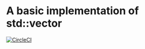 # A basic implementation of std::vector

[![CircleCI](https://circleci.com/gh/grhawk/std-vector.svg?style=shield)](https://circleci.com/gh/grhawk/std-vector)
